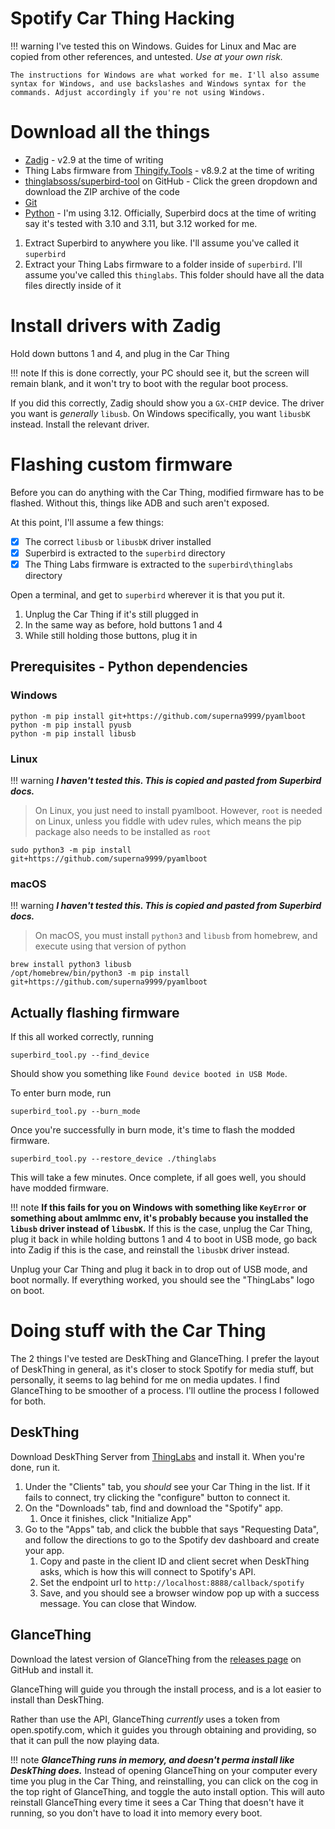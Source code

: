 # Spotify Car Thing Hacking

!!! warning
    I've tested this on Windows. Guides for Linux and Mac are copied from other references, and untested. *Use at your own risk.*
    
    The instructions for Windows are what worked for me. I'll also assume syntax for Windows, and use backslashes and Windows syntax for the commands. Adjust accordingly if you're not using Windows.

# Download all the things
- [Zadig](https://zadig.akeo.ie/) - v2.9 at the time of writing
- Thing Labs firmware from [Thingify.Tools](https://thingify.tools/) - v8.9.2 at the time of writing
- [thinglabsoss/superbird-tool](https://github.com/thinglabsoss/superbird-tool) on GitHub - Click the green dropdown and download the ZIP archive of the code
- [Git]([https://git-scm.com/downloads](https://git-scm.com/downloads))
- [Python](https://www.python.org/) - I'm using 3.12. Officially, Superbird docs at the time of writing say it's tested with 3.10 and 3.11, but 3.12 worked for me.


1. Extract Superbird to anywhere you like. I'll assume you've called it `superbird`
2. Extract your Thing Labs firmware to a folder inside of `superbird`. I'll assume you've called this `thinglabs`. This folder should have all the data files directly inside of it

# Install drivers with Zadig
Hold down buttons 1 and 4, and plug in the Car Thing

!!! note
     If this is done correctly, your PC should see it, but the screen will remain blank, and it won't try to boot with the regular boot process.

If you did this correctly, Zadig should show you a `GX-CHIP` device. The driver you want is *generally* `libusb`. On Windows specifically, you want `libusbK` instead. Install the relevant driver.

# Flashing custom firmware
Before you can do anything with the Car Thing, modified firmware has to be flashed. Without this, things like ADB and such aren't exposed.

At this point, I'll assume a few things:

- [x] The correct `libusb` or `libusbK` driver installed
- [x] Superbird is extracted to the `superbird` directory
- [x] The Thing Labs firmware is extracted to the `superbird\thinglabs` directory

Open a terminal, and get to `superbird` wherever it is that you put it.

1. Unplug the Car Thing if it's still plugged in
2. In the same way as before, hold buttons 1 and 4
3. While still holding those buttons, plug it in

## Prerequisites - Python dependencies
### Windows
```
python -m pip install git+https://github.com/superna9999/pyamlboot
python -m pip install pyusb
python -m pip install libusb
```
### Linux
!!! warning
    ***I haven't tested this. This is copied and pasted from Superbird docs.***

> On Linux, you just need to install pyamlboot. However, `root` is needed on Linux, unless you fiddle with udev rules, which means the pip package also needs to be installed as `root`

```
sudo python3 -m pip install git+https://github.com/superna9999/pyamlboot
```
### macOS
!!! warning
    ***I haven't tested this. This is copied and pasted from Superbird docs.***

> On macOS, you must install `python3` and `libusb` from homebrew, and execute using that version of python

```
brew install python3 libusb
/opt/homebrew/bin/python3 -m pip install git+https://github.com/superna9999/pyamlboot
```

## Actually flashing firmware
If this all worked correctly, running
```
superbird_tool.py --find_device
```

Should show you something like `Found device booted in USB Mode`.

To enter burn mode, run
```
superbird_tool.py --burn_mode
```

Once you're successfully in burn mode, it's time to flash the modded firmware.

```
superbird_tool.py --restore_device ./thinglabs
```

This will take a few minutes. Once complete, if all goes well, you should have modded firmware.

!!! note
    **If this fails for you on Windows with something like `KeyError` or something about amlmmc env, it's probably because you installed the `libusb` driver instead of `libusbK`.** If this is the case, unplug the Car Thing, plug it back in while holding buttons 1 and 4 to boot in USB mode, go back into Zadig if this is the case, and reinstall the `libusbK` driver instead.

Unplug your Car Thing and plug it back in to drop out of USB mode, and boot normally. If everything worked, you should see the "ThingLabs" logo on boot.

# Doing stuff with the Car Thing
The 2 things I've tested are DeskThing and GlanceThing. I prefer the layout of DeskThing in general, as it's closer to stock Spotify for media stuff, but personally, it seems to lag behind for me on media updates. I find GlanceThing to be smoother of a process. I'll outline the process I followed for both.

## DeskThing
Download DeskThing Server from [ThingLabs](https://thingify.tools/firmware/aKYXqc_4TE-hv8Q1Khr7F?tab=versions) and install it. When you're done, run it.

1. Under the "Clients" tab, you *should* see your Car Thing in the list. If it fails to connect, try clicking the "configure" button to connect it.
2. On the "Downloads" tab, find and download the "Spotify" app.
    1. Once it finishes, click "Initialize App"
3. Go to the "Apps" tab, and click the bubble that says "Requesting Data", and follow the directions to go to the Spotify dev dashboard and create your app.
    1. Copy and paste in the client ID and client secret when DeskThing asks, which is how this will connect to Spotify's API.
    2. Set the endpoint url to `http://localhost:8888/callback/spotify`
    3. Save, and you should see a browser window pop up with a success message. You can close that Window.

## GlanceThing
Download the latest version of GlanceThing from the [releases page](https://github.com/BluDood/GlanceThing/releases) on GitHub and install it.

GlanceThing will guide you through the install process, and is a lot easier to install than DeskThing.

Rather than use the API, GlanceThing *currently* uses a token from open.spotify.com, which it guides you through obtaining and providing, so that it can pull the now playing data.

!!! note
    ***GlanceThing runs in memory, and doesn't perma install like DeskThing does.*** Instead of opening GlanceThing on your computer every time you plug in the Car Thing, and reinstalling, you can click on the cog in the top right of GlanceThing, and toggle the auto install option. This will auto reinstall GlanceThing every time it sees a Car Thing that doesn't have it running, so you don't have to load it into memory every boot.